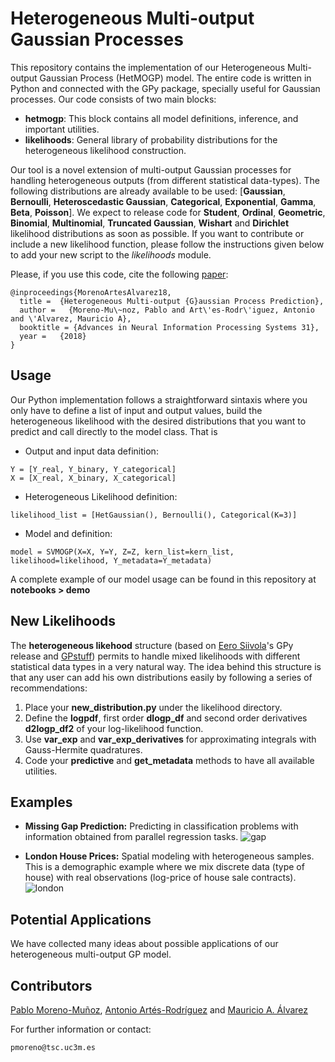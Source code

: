 # Heterogeneous Multi-output Gaussian Processes

This repository contains the implementation of our Heterogeneous Multi-output Gaussian Process (HetMOGP) model. The entire code is written in Python and connected with the GPy package, specially useful for Gaussian processes. Our code consists of two main blocks:

- **hetmogp**: This block contains all model definitions, inference, and important utilities.
- **likelihoods**: General library of probability distributions for the heterogeneous likelihood construction.

Our tool is a novel extension of multi-output Gaussian processes for handling heterogeneous outputs (from different statistical data-types). The following distributions are already available to be used: [**Gaussian**, **Bernoulli**, **Heteroscedastic Gaussian**, **Categorical**, **Exponential**, **Gamma**, **Beta**, **Poisson**]. We expect to release code for **Student**, **Ordinal**, **Geometric**, **Binomial**, **Multinomial**, **Truncated Gaussian**, **Wishart** and **Dirichlet** likelihood distributions as soon as possible. If you want to contribute or include a new likelihood function, please follow the instructions given below to add your new script to the *likelihoods* module.

Please, if you use this code, cite the following [paper](https://arxiv.org/abs/1805.07633):
```
@inproceedings{MorenoArtesAlvarez18,
  title =  {Heterogeneous Multi-output {G}aussian Process Prediction},
  author =   {Moreno-Mu\~noz, Pablo and Art\'es-Rodr\'iguez, Antonio and \'Alvarez, Mauricio A},
  booktitle = {Advances in Neural Information Processing Systems 31},
  year =   {2018}
}
```

## Usage

Our Python implementation follows a straightforward sintaxis where you only have to define a list of input and output values, build the heterogeneous likelihood with the desired distributions that you want to predict and call directly to the model class. That is

* Output and input data definition:
```
Y = [Y_real, Y_binary, Y_categorical]
X = [X_real, X_binary, X_categorical]
```
* Heterogeneous Likelihood definition:
```
likelihood_list = [HetGaussian(), Bernoulli(), Categorical(K=3)]
```
* Model and definition:
```
model = SVMOGP(X=X, Y=Y, Z=Z, kern_list=kern_list, likelihood=likelihood, Y_metadata=Y_metadata)
```

A complete example of our model usage can be found in this repository at **notebooks > demo**

## New Likelihoods

The **heterogeneous likehood** structure (based on [Eero Siivola](https://users.aalto.fi/~siivole1/)'s GPy release and [GPstuff](https://github.com/gpstuff-dev/gpstuff)) permits to handle mixed likelihoods with different statistical data types in a very natural way. The idea behind this structure is that any user can add his own distributions easily by following a series of recommendations:

1. Place your **new_distribution.py** under the likelihood directory.
2. Define the **logpdf**, first order **dlogp_df** and second order derivatives **d2logp_df2** of your log-likelihood function.
3. Use **var_exp** and **var_exp_derivatives** for approximating integrals with Gauss-Hermite quadratures.
4. Code your **predictive** and **get_metadata** methods to have all available utilities.

## Examples
* **Missing Gap Prediction:** Predicting in classification problems with information obtained
from parallel regression tasks.
![gap](tmp/gap.png)

* **London House Prices:** Spatial modeling with heterogeneous samples. This is a
demographic example where we mix discrete data (type of house) with real observations
(log-price of house sale contracts).
![london](tmp/london.png)

## Potential Applications
We have collected many ideas about possible applications of our heterogeneous multi-output GP model. 

## Contributors

[Pablo Moreno-Muñoz](http://www.tsc.uc3m.es/~pmoreno/), [Antonio Artés-Rodríguez](http://www.tsc.uc3m.es/~antonio/) and [Mauricio A. Álvarez](https://sites.google.com/site/maalvarezl/)

For further information or contact:
```
pmoreno@tsc.uc3m.es
```
